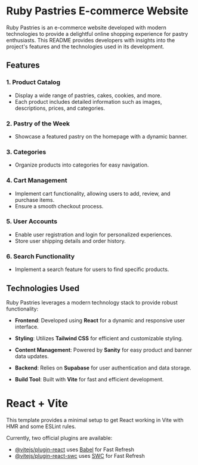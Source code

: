 # Ruby Pastries E-commerce Website

Ruby Pastries is an e-commerce website developed with modern technologies to provide a delightful online shopping experience for pastry enthusiasts. This README provides developers with insights into the project's features and the technologies used in its development.

## Features

### 1. Product Catalog

- Display a wide range of pastries, cakes, cookies, and more.
- Each product includes detailed information such as images, descriptions, prices, and categories.

### 2. Pastry of the Week

- Showcase a featured pastry on the homepage with a dynamic banner.

### 3. Categories

- Organize products into categories for easy navigation.

### 4. Cart Management

- Implement cart functionality, allowing users to add, review, and purchase items.
- Ensure a smooth checkout process.

### 5. User Accounts

- Enable user registration and login for personalized experiences.
- Store user shipping details and order history.

### 6. Search Functionality

- Implement a search feature for users to find specific products.

## Technologies Used

Ruby Pastries leverages a modern technology stack to provide robust functionality:

- **Frontend**: Developed using **React** for a dynamic and responsive user interface.

- **Styling**: Utilizes **Tailwind CSS** for efficient and customizable styling.

- **Content Management**: Powered by **Sanity** for easy product and banner data updates.

- **Backend**: Relies on **Supabase** for user authentication and data storage.

- **Build Tool**: Built with **Vite** for fast and efficient development.





# React + Vite

This template provides a minimal setup to get React working in Vite with HMR and some ESLint rules.

Currently, two official plugins are available:

- [@vitejs/plugin-react](https://github.com/vitejs/vite-plugin-react/blob/main/packages/plugin-react/README.md) uses [Babel](https://babeljs.io/) for Fast Refresh
- [@vitejs/plugin-react-swc](https://github.com/vitejs/vite-plugin-react-swc) uses [SWC](https://swc.rs/) for Fast Refresh
